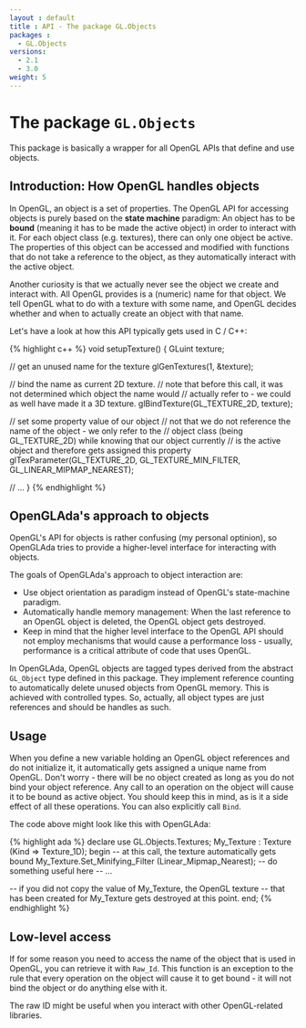 ```yaml
---
layout : default
title : API - The package GL.Objects
packages :
  - GL.Objects
versions:
  - 2.1
  - 3.0
weight: 5
---
```


# The package `GL.Objects`

This package is basically a wrapper for all OpenGL APIs that define and use objects.

## Introduction: How OpenGL handles objects

In OpenGL, an object is a set of properties. The OpenGL API for accessing objects
is purely based on the __state machine__ paradigm: An object has to be __bound__
(meaning it has to be made the active object) in order to interact with it. For each
object class (e.g. textures), there can only one object be active. The properties
of this object can be accessed and modified with functions that do not take a
reference to the object, as they automatically interact with the active object.

Another curiosity is that we actually never see the object we create and interact
with. All OpenGL provides is a (numeric) name for that object. We tell OpenGL what
to do with a texture with some name, and OpenGL decides whether and when to actually
create an object with that name.

Let's have a look at how this API typically gets used in C / C++:

{% highlight c++ %}
void setupTexture() {
   GLuint texture;

   // get an unused name for the texture
   glGenTextures(1, &texture);

   // bind the name as current 2D texture.
   // note that before this call, it was not determined which object the name would
   // actually refer to - we could as well have made it a 3D texture.
   glBindTexture(GL_TEXTURE_2D, texture);
   
   // set some property value of our object
   // not that we do not reference the name of the object - we only refer to the
   // object class (being GL_TEXTURE_2D) while knowing that our object currently
   // is the active object and therefore gets assigned this property
   glTexParameter(GL_TEXTURE_2D, GL_TEXTURE_MIN_FILTER, GL_LINEAR_MIPMAP_NEAREST);

   // ...
}
{% endhighlight %}

## OpenGLAda's approach to objects

OpenGL's API for objects is rather confusing (my personal optinion), so OpenGLAda
tries to provide a higher-level interface for interacting with objects.

The goals of OpenGLAda's approach to object interaction are:

 * Use object orientation as paradigm instead of OpenGL's state-machine paradigm.
 * Automatically handle memory management: When the last reference to an OpenGL
   object is deleted, the OpenGL object gets destroyed.
 * Keep in mind that the higher level interface to the OpenGL API should not employ
   mechanisms that would cause a performance loss - usually, performance is a
   critical attribute of code that uses OpenGL.

In OpenGLAda, OpenGL objects are tagged types derived from the abstract `GL_Object`
type defined in this package. They implement reference counting to automatically
delete unused objects from OpenGL memory. This is achieved with controlled types.
So, actually, all object types are just references and should be handles as such.

## Usage

When you define a new variable holding an OpenGL object references and do
not initialize it, it automatically gets assigned a unique name from OpenGL.
Don't worry - there will be no object created as long as you do not bind your
object reference. Any call to an operation on the object will cause it to be
bound as active object. You should keep this in mind, as is it a side effect
of all these operations. You can also explicitly call `Bind`.

The code above might look like this with OpenGLAda:

{% highlight ada %}
declare
   use GL.Objects.Textures;
   My_Texture : Texture (Kind => Texture_1D);
begin
   -- at this call, the texture automatically gets bound
   My_Texture.Set_Minifying_Filter (Linear_Mipmap_Nearest);
   -- do something useful here
   -- ...
   
   -- if you did not copy the value of My_Texture, the OpenGL texture
   -- that has been created for My_Texture gets destroyed at this point.
end;
{% endhighlight %}

## Low-level access

If for some reason you need to access the name of the object that is used in
OpenGL, you can retrieve it with `Raw_Id`. This function is an exception to
the rule that every operation on the object will cause it to get bound - it
will not bind the object or do anything else with it.

The raw ID might be useful when you interact with other OpenGL-related
libraries.
